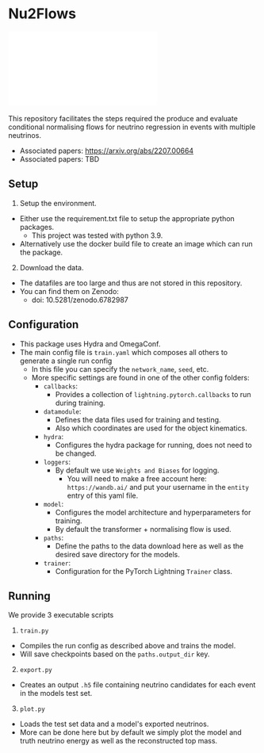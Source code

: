 # Nu2Flows
![](./network.pdf)

This repository facilitates the steps required the produce and evaluate
conditional normalising flows for neutrino regression in events with multiple neutrinos.
- Associated papers: https://arxiv.org/abs/2207.00664
- Associated papers: TBD

## Setup

1) Setup the environment.
- Either use the requirement.txt file to setup the appropriate python packages.
    - This project was tested with python 3.9.
- Alternatively use the docker build file to create an image which can run the package.
2) Download the data.
- The datafiles are too large and thus are not stored in this repository.
- You can find them on Zenodo:
    - doi: 10.5281/zenodo.6782987

## Configuration

- This package uses Hydra and OmegaConf.
- The main config file is `train.yaml` which composes all others to generate a single run config
    - In this file you can specify the `network_name`, `seed`, etc.
    - More specific settings are found in one of the other config folders:
        - `callbacks`:
            - Provides a collection of `lightning.pytorch.callbacks` to run during training.
        - `datamodule`:
            - Defines the data files used for training and testing.
            - Also which coordinates are used for the object kinematics.
        - `hydra`:
            - Configures the hydra package for running, does not need to be changed.
        - `loggers`:
            - By default we use `Weights and Biases` for logging.
                - You will need to make a free account here: `https://wandb.ai/` and put your username in the `entity` entry of this yaml file.
        - `model`:
            - Configures the model architecture and hyperparameters for training.
            - By default the transformer + normalising flow is used.
        - `paths`:
            - Define the paths to the data download here as well as the desired save directory for the models.
        - `trainer`:
            - Configuration for the PyTorch Lightning `Trainer` class.

## Running

We provide 3 executable scripts
1) `train.py`
- Compiles the run config as described above and trains the model.
- Will save checkpoints based on the `paths.output_dir` key.

2) `export.py`
- Creates an output `.h5` file containing neutrino candidates for each event in the models test set.

3) `plot.py`
- Loads the test set data and a model's exported neutrinos.
- More can be done here but by default we simply plot the model and truth neutrino energy as well as the reconstructed top mass.


